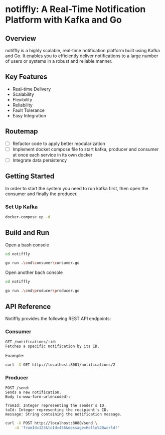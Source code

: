 # notiffly: A Real-Time Notification Platform with Kafka and Go

## Overview

notiffly is a highly scalable, real-time notification platform built using Kafka and Go. It enables you to efficiently deliver notifications to a large number of users or systems in a robust and reliable manner.

## Key Features

- Real-time Delivery
- Scalability
- Flexibility
- Reliability
- Fault Tolerance
- Easy Integration

## Routemap

- [ ] Refactor code to apply better modularization
- [ ] Implement docket compose file to start kafka, producer and consumer at once each service in its own docker
- [ ] Integrate data persistency

## Getting Started

In order to start the system you need to run kafka first, then open the consumer and finally the producer.

### Set Up Kafka

```Bash
docker-compose up -d
```

## Build and Run

Open a bash console

```Bash
cd notiffly

go run .\cmd\consumer\consumer.go
```

Open another bach console

```Bash
cd notiffly

go run .\cmd\producer\producer.go
```

## API Reference

Notiffly provides the following REST API endpoints:

### Consumer

```Text
GET /notifications/:id:
Fetches a specific notification by its ID.
```

Example:

```Bash
curl -X GET http://localhost:8081/notifications/2
```

### Producer

```Text
POST /send:
Sends a new notification.
Body (x-www-form-urlencoded):

fromId: Integer representing the sender's ID.
toId: Integer representing the recipient's ID.
message: String containing the notification message.
```

```Bash
curl -X POST http://localhost:8080/send \
    -d 'fromId=123&toId=456&message=Hello%20world!'
```
